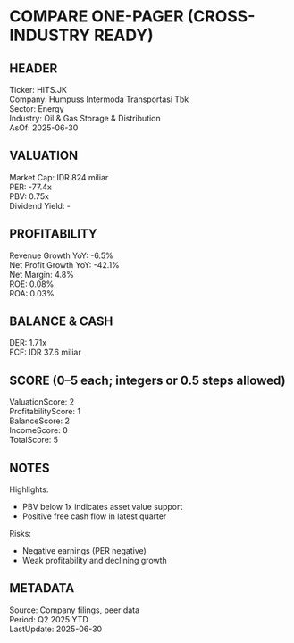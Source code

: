 # COMPARE ONE-PAGER (CROSS-INDUSTRY READY)

## HEADER
Ticker: HITS.JK  
Company: Humpuss Intermoda Transportasi Tbk  
Sector: Energy  
Industry: Oil & Gas Storage & Distribution  
AsOf: 2025-06-30

## VALUATION
Market Cap: IDR 824 miliar  
PER: -77.4x  
PBV: 0.75x  
Dividend Yield: -

## PROFITABILITY
Revenue Growth YoY: -6.5%  
Net Profit Growth YoY: -42.1%  
Net Margin: 4.8%  
ROE: 0.08%  
ROA: 0.03%

## BALANCE & CASH
DER: 1.71x  
FCF: IDR 37.6 miliar

## SCORE (0–5 each; integers or 0.5 steps allowed)
ValuationScore: 2  
ProfitabilityScore: 1  
BalanceScore: 2  
IncomeScore: 0  
TotalScore: 5

## NOTES
Highlights:
- PBV below 1x indicates asset value support
- Positive free cash flow in latest quarter

Risks:
- Negative earnings (PER negative)
- Weak profitability and declining growth

## METADATA
Source: Company filings, peer data  
Period: Q2 2025 YTD  
LastUpdate: 2025-06-30